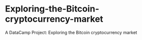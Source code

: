 # Exploring-the-Bitcoin-cryptocurrency-market
A DataCamp Project: Exploring the Bitcoin cryptocurrency market
